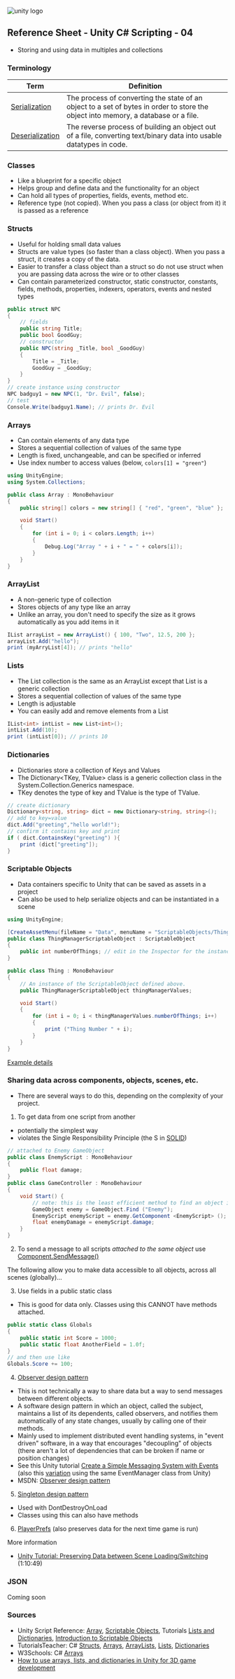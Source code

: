 

![unity logo](images/unity-logo-293w.png)

## Reference Sheet - Unity C# Scripting - 04

* Storing and using data in multiples and collections


### Terminology

Term | Definition
--- | ---
[Serialization](https://docs.unity3d.com/Manual/script-Serialization.html) | The process of converting the state of an object to a set of bytes in order to store the object into memory, a database or a file.
[Deserialization](https://www.gamasutra.com/blogs/VivekTank/20180731/323248/Introduction_to_Unity_Serialization_and_Game_Data.php) | The reverse process of building an object out of a file, converting text/binary data into usable datatypes in code.




### Classes

* Like a blueprint for a specific object
* Helps group and define data and the functionality for an object
* Can hold all types of properties, fields, events, method etc.
* Reference type (not copied). When you pass a class (or object from it) it is passed as a reference


### Structs

* Useful for holding small data values
* Structs are value types (so faster than a class object). When you pass a struct, it creates a copy of the data.
* Easier to transfer a class object than a struct so do not use struct when you are passing data across the wire or to other classes
* Can contain parameterized constructor, static constructor, constants, fields, methods, properties, indexers, operators, events and nested types

```C#
public struct NPC
{
    // fields
    public string Title;
    public bool GoodGuy;
    // constructor
    public NPC(string _Title, bool _GoodGuy)
    {
        Title = _Title;
        GoodGuy = _GoodGuy;
    }
}
// create instance using constructor
NPC badguy1 = new NPC(1, "Dr. Evil", false);
// test 
Console.Write(badguy1.Name); // prints Dr. Evil
```


### Arrays

* Can contain elements of any data type
* Stores a sequential collection of values of the same type
* Length is fixed, unchangeable, and can be specified or inferred
* Use index number to access values (below, `colors[1] = "green"`)

```C#
using UnityEngine;
using System.Collections;

public class Array : MonoBehaviour
{
    public string[] colors = new string[] { "red", "green", "blue" };

    void Start()
    {
        for (int i = 0; i < colors.Length; i++)
        {
            Debug.Log("Array " + i + " = " + colors[i]);
        }
    }
}
```


### ArrayList

* A non-generic type of collection
* Stores objects of any type like an array
* Unlike an array, you don't need to specify the size as it grows automatically as you add items in it

```C#
IList arrayList = new ArrayList() { 100, "Two", 12.5, 200 };
arrayList.Add("hello");
print (myArryList[4]); // prints "hello"
```


### Lists

* The List<T> collection is the same as an ArrayList except that List<T> is a generic collection
* Stores a sequential collection of values of the same type
* Length is adjustable
* You can easily add and remove elements from a List

```C#
IList<int> intList = new List<int>();
intList.Add(10);
print (intList[0]); // prints 10
```


### Dictionaries

* Dictionaries store a collection of Keys and Values
* The Dictionary<TKey, TValue> class is a generic collection class in the System.Collection.Generics namespace. 
* TKey denotes the type of key and TValue is the type of TValue.

```C#
// create dictionary
Dictionary<string, string> dict = new Dictionary<string, string>();
// add to key=value
dict.Add("greeting","hello world!");
// confirm it contains key and print
if ( dict.ContainsKey("greeting") ){
    print (dict["greeting"]);
}
```



### Scriptable Objects

* Data containers specific to Unity that can be saved as assets in a project
* Can also be used to help serialize objects and can be instantiated in a scene 

```C#
using UnityEngine;

[CreateAssetMenu(fileName = "Data", menuName = "ScriptableObjects/ThingManagerScriptableObject", order = 1)]
public class ThingManagerScriptableObject : ScriptableObject
{
    public int numberOfThings; // edit in the Inspector for the instance
}

public class Thing : MonoBehaviour
{
    // An instance of the ScriptableObject defined above.
    public ThingManagerScriptableObject thingManagerValues;

    void Start()
    {
        for (int i = 0; i < thingManagerValues.numberOfThings; i++)
        {
            print ("Thing Number " + i);
        }
    }
}
```
[Example details](https://docs.unity3d.com/Manual/class-ScriptableObject.html)





### Sharing data across components, objects, scenes, etc.

* There are several ways to do this, depending on the complexity of your project. 


1. To get data from one script from another
* potentially the simplest way
* violates the Single Responsibility Principle (the S in [SOLID](https://en.wikipedia.org/wiki/SOLID))
```C#
// attached to Enemy GameObject
public class EnemyScript : MonoBehaviour 
{
    public float damage;
}
public class GameController : MonoBehaviour 
{
    void Start() {
        // note: this is the least efficient method to find an object in the scene
        GameObject enemy = GameObject.Find ("Enemy");
        EnemyScript enemyScript = enemy.GetComponent <EnemyScript> ();
        float enemyDamage = enemyScript.damage;
    }
}
```


2. To send a message to all scripts *attached to the same object* use [Component.SendMessage()](https://docs.unity3d.com/ScriptReference/Component.SendMessage.html)


The following allow you to make data accessible to all objects, across all scenes (globally)...


3. Use fields in a public static class
* This is good for data only. Classes using this CANNOT have methods attached.
```c#
public static class Globals
{
    public static int Score = 1000;
    public static float AnotherField = 1.0f;    
}
// and then use like
Globals.Score += 100;
```


4. [Observer design pattern](https://en.wikipedia.org/wiki/Observer_pattern)

* This is not technically a way to share data but a way to send messages between different objects. 
* A software design pattern in which an object, called the subject, maintains a list of its dependents, called observers, and notifies them automatically of any state changes, usually by calling one of their methods.
* Mainly used to implement distributed event handling systems, in "event driven" software, in a way that encourages "decoupling" of objects (there aren't a lot of dependencies that can be broken if name or position changes)
* See this Unity tutorial [Create a Simple Messaging System with Events](https://learn.unity.com/tutorial/create-a-simple-messaging-system-with-events) (also this [variation](https://medium.com/@johntucker_48673/discovering-unity-eventmanager-a040285d0690) using the same EventManager class from Unity)
* MSDN: [Observer design pattern](https://docs.microsoft.com/en-us/dotnet/standard/events/observer-design-pattern?redirectedfrom=MSDN)


5. [Singleton design pattern](http://wiki.unity3d.com/index.php/Singleton)
* Used with DontDestroyOnLoad
* Classes using this can also have methods

6. [PlayerPrefs](https://docs.unity3d.com/ScriptReference/PlayerPrefs.html) (also preserves data for the next time game is run)

More information
* [Unity Tutorial: Preserving Data between Scene Loading/Switching](https://www.youtube.com/watch?v=WchH-JCwVI8) (1:10:49)



### JSON

Coming soon




### Sources
* Unity Script Reference: [Array](https://docs.unity3d.com/ScriptReference/Array.html), [Scriptable Objects](https://docs.unity3d.com/Manual/class-ScriptableObject.html), Tutorials [Lists and Dictionaries](https://learn.unity.com/tutorial/lists-and-dictionaries), [Introduction to Scriptable Objects](https://learn.unity.com/tutorial/introduction-to-scriptable-objects)
* TutorialsTeacher: C# [Structs](https://www.tutorialsteacher.com/csharp/csharp-struct), [Arrays](https://www.tutorialsteacher.com/csharp/array-csharp), [ArrayLists](https://www.tutorialsteacher.com/csharp/csharp-arraylist), [Lists](https://www.tutorialsteacher.com/csharp/csharp-list), [Dictionaries](https://www.tutorialsteacher.com/csharp/csharp-dictionary)
* W3Schools: C# [Arrays](https://www.w3schools.com/cs/cs_arrays.asp)
* [How to use arrays, lists, and dictionaries in Unity for 3D game development](https://hub.packtpub.com/arrays-lists-dictionaries-unity-3d-game-development/)


